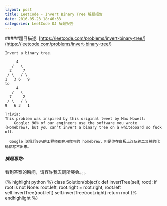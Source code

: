 ```yaml
---
layout: post
title: LeetCode - Invert Binary Tree 解题报告
date: 2016-05-23 18:46:33
categories: LeetCode OJ 解题报告
---
```


#####题目描述: [https://leetcode.com/problems/invert-binary-tree/](https://leetcode.com/problems/invert-binary-tree/)

```
Invert a binary tree.

     4
   /   \
  2     7
 / \   / \
1   3 6   9
to
     4
   /   \
  7     2
 / \   / \
9   6 3   1

Trivia:
This problem was inspired by this original tweet by Max Howell:
    Google: 90% of our engineers use the software you wrote (Homebrew), but you can’t invert a binary tree on a whiteboard so fuck off.

  Google 说我们90%的工程师都在用你写的 homebrew，但是你在白板上连反转二叉树的代码都写不出来。
```

##### 解题思路:
看到答案的瞬间，请容许我去厕所哭会。。。


{% highlight python %}
class Solution(object):
    def invertTree(self, root):
        if root is not None:
            root.left, root.right = root.right, root.left
            self.invertTree(root.left)
            self.invertTree(root.right)
        return root
{% endhighlight %}


